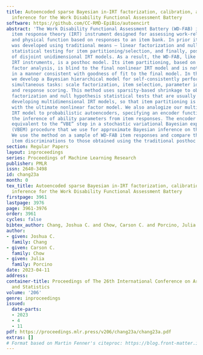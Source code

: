 ```yaml
---
title: Autoencoded sparse Bayesian in-IRT factorization, calibration, and amortized
  inference for the Work Disability Functional Assessment Battery
software: https://github.com/CC-RMD-EpiBio/autoencirt
abstract: 'The Work Disability Functional Assessment Battery (WD-FAB) is a multidimensional
  item response theory (IRT) instrument designed for assessing work-related mental
  and physical function based on responses to an item bank. In prior iterations it
  was developed using traditional means – linear factorization and null hypothesis
  statistical testing for item partitioning/selection, and finally, posthoc calibration
  of disjoint unidimensional IRT models. As a result, the WD-FAB, like many other
  IRT instruments, is a posthoc model. Its item partitioning, based on exploratory
  factor analysis, is blind to the final nonlinear IRT model and is not performed
  in a manner consistent with goodness of fit to the final model. In this manuscript,
  we develop a Bayesian hierarchical model for self-consistently performing the following
  simultaneous tasks: scale factorization, item selection, parameter identification,
  and response scoring. This method uses sparsity-based shrinkage to obviate the linear
  factorization and null hypothesis statistical tests that are usually required for
  developing multidimensional IRT models, so that item partitioning is consistent
  with the ultimate nonlinear factor model. We also analogize our multidimensional
  IRT model to probabilistic autoencoders, specifying an encoder function that amortizes
  the inference of ability parameters from item responses. The encoder function is
  equivalent to the “VBE” step in a stochastic variational Bayesian expectation maximization
  (VBEM) procedure that we use for approximate Bayesian inference on the entire model.
  We use the method on a sample of WD-FAB item responses and compare the resulting
  item discriminations to those obtained using the traditional posthoc method.'
section: Regular Papers
layout: inproceedings
series: Proceedings of Machine Learning Research
publisher: PMLR
issn: 2640-3498
id: chang23a
month: 0
tex_title: Autoencoded sparse Bayesian in-IRT factorization, calibration, and amortized
  inference for the Work Disability Functional Assessment Battery
firstpage: 3961
lastpage: 3976
page: 3961-3976
order: 3961
cycles: false
bibtex_author: Chang, Joshua C. and Chow, Carson C. and Porcino, Julia
author:
- given: Joshua C.
  family: Chang
- given: Carson C.
  family: Chow
- given: Julia
  family: Porcino
date: 2023-04-11
address:
container-title: Proceedings of The 26th International Conference on Artificial Intelligence
  and Statistics
volume: '206'
genre: inproceedings
issued:
  date-parts:
  - 2023
  - 4
  - 11
pdf: https://proceedings.mlr.press/v206/chang23a/chang23a.pdf
extras: []
# Format based on Martin Fenner's citeproc: https://blog.front-matter.io/posts/citeproc-yaml-for-bibliographies/
---
```

